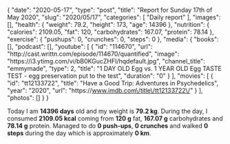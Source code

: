 {
    "date": "2020-05-17",
    "type": "post",
    "title": "Report for Sunday 17th of May 2020",
    "slug": "2020\/05\/17",
    "categories": [
        "Daily report"
    ],
    "images": [],
    "health": {
        "weight": 79.2,
        "height": 173,
        "age": 14396
    },
    "nutrition": {
        "calories": 2109.05,
        "fat": 120,
        "carbohydrates": 167.07,
        "protein": 78.14
    },
    "exercise": {
        "pushups": 0,
        "crunches": 0,
        "steps": 0
    },
    "media": {
        "books": [],
        "podcast": [],
        "youtube": [
            {
                "id": "114670",
                "url": "http:\/\/cast.writtn.com\/episode\/114670\/quantified",
                "image": "https:\/\/i3.ytimg.com\/vi\/bB0KGucZHFI\/hqdefault.jpg",
                "channel_title": "emmymade",
                "type": 2,
                "title": "1 DAY OLD Egg vs. 1 YEAR OLD Egg TASTE TEST - egg preservation put to the test",
                "duration": "0"
            }
        ],
        "movies": [
            {
                "id": "tt12133722",
                "title": "Have a Good Trip: Adventures in Psychedelics",
                "year": "2020",
                "url": "https:\/\/www.imdb.com\/title\/tt12133722\/"
            }
        ],
        "photos": []
    }
}

Today I am <strong>14396 days</strong> old and my weight is <strong>79.2 kg</strong>. During the day, I consumed <strong>2109.05 kcal</strong> coming from <strong>120 g</strong> fat, <strong>167.07 g</strong> carbohydrates and <strong>78.14 g</strong> protein. Managed to do <strong>0 push-ups</strong>, <strong>0 crunches</strong> and walked <strong>0 steps</strong> during the day which is approximately <strong>0 km</strong>.